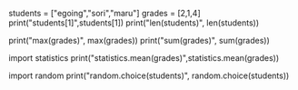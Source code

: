 students = ["egoing","sori","maru"]
grades = [2,1,4]
print("students[1]",students[1])
print("len(students)", len(students))

print("max(grades)", max(grades))
print("sum(grades)", sum(grades))

import statistics 
print("statistics.mean(grades)",statistics.mean(grades))

import random 
print("random.choice(students)", random.choice(students))